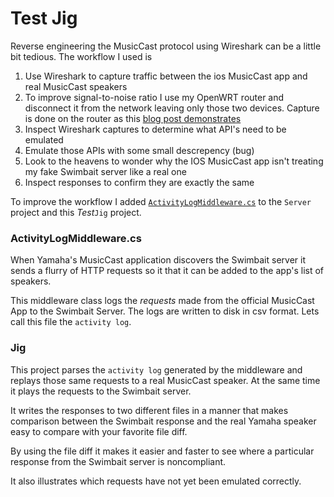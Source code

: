 # Test Jig
Reverse engineering the MusicCast protocol using Wireshark can be a little bit tedious.
The workflow I used is

1. Use Wireshark to capture traffic between the ios MusicCast app and real MusicCast speakers
1. To improve signal-to-noise ratio I use my OpenWRT router and disconnect it from the network leaving only those two devices. Capture is done on the router as this [blog post demonstrates](http://threatvectorsecurity.blogspot.com.au/2014/06/openwrt-tcpdump-packet-captures-for.html)
1. Inspect Wireshark captures to determine what API's need to be emulated
1. Emulate those APIs with some small descrepency (bug)
1. Look to the heavens to wonder why the IOS MusicCast app isn't treating my fake Swimbait server like a real one
1. Inspect responses to confirm they are exactly the same  

To improve the workflow I added [`ActivityLogMiddleware.cs`](https://github.com/neutmute/swimbait/blob/master/src/server/Middleware/ActivityLogMiddleware.cs) to the `Server` project and this *Test*`Jig` project.

### ActivityLogMiddleware.cs
When Yamaha's MusicCast application discovers the Swimbait server it sends a flurry of HTTP requests so it that it can be added to the app's list of speakers.

This middleware class logs the *requests* made from the official MusicCast App to the Swimbait Server. The logs are written to disk in csv format. Lets call this file the `activity log`.

### Jig
This project parses the `activity log` generated by the middleware and replays those same requests to a real MusicCast speaker. At the same time it plays the requests to the Swimbait server.

It writes the responses to two different files in a manner that makes comparison between the Swimbait response and the real Yamaha speaker easy to compare with your favorite file diff.

By using the file diff it makes it easier and faster to see where a particular response from the Swimbait server is noncompliant. 

It also illustrates which requests have not yet been emulated correctly.  

 